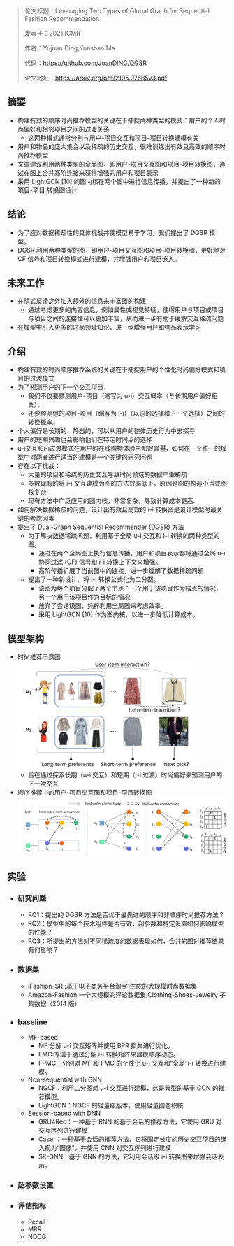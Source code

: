> 论文标题：Leveraging Two Types of Global Graph for Sequential Fashion Recommendation
>
> 发表于：2021 ICMR
>
> 作者：Yujuan Ding,Yunshan Ma
>
> 代码：https://github.com/JoanDING/DGSR
>
> 论文地址：https://arxiv.org/pdf/2105.07585v3.pdf

## 摘要

- 构建有效的顺序时尚推荐模型的关键在于捕捉两种类型的模式：用户的个人时尚偏好和相邻项目之间的过渡关系
  - 这两种模式通常分别与用户-项目交互和项目-项目转换建模有关
- 用户和物品的庞大集合以及稀疏的历史交互，很难训练出有效且高效的顺序时尚推荐模型
- 文章建议利用两种类型的全局图，即用户-项目交互图和项目-项目转换图，通过在图上合并高阶连接来获得增强的用户和项目表示
- 采用 LightGCN [10] 的图内核在两个图中进行信息传播，并提出了一种新的  项目-项目 转换图设计

## 结论

- 为了应对数据稀疏性的具体挑战并使模型易于学习，我们提出了 DGSR 模型。
- DGSR 利用两种类型的图，即用户-项目交互图和项目-项目转换图，更好地对 CF  信号和项目转换模式进行建模，并增强用户和项目嵌入。

## 未来工作

- 在隐式反馈之外加入额外的信息来丰富图的构建
  - 通过考虑更多的内容信息，例如属性或视觉特征，使得用户与项目或项目与项目之间的连接性可以更加丰富，从而进一步有助于缓解交互稀疏问题
- 在模型中引入更多的时尚领域知识，进一步增强用户和物品表示学习

## 介绍

- 构建有效的时尚顺序推荐系统的关键在于捕捉用户的个性化时尚偏好模式和项目的过渡模式
- 为了预测用户的下一个交互项目，
  - 我们不仅要预测用户-项目（缩写为 u-i）交互概率（与长期用户偏好相关），
  - 还要预测他的项目-项目（缩写为 i-i）（以前的选择和下一个选择）之间的转换概率。
- 个人偏好是长期的、静态的，可以从用户的整体历史行为中去探寻
- 用户的短期兴趣也会影响他们在特定时间点的选择
- u-i交互和i-i过渡模式在用户的在线购物体验中都很普遍，如何在一个统一的模型中对两者进行适当的建模是一个关键的研究问题
- 存在以下挑战：
  - 大量的项目和稀疏的历史交互导致时尚领域的数据严重稀疏
  - 多数现有的将 i-i 交互建模为图的方法效率低下，原因是图的构造不当或图核复杂
  - 现有方法中广泛应用的图内核，非常复杂，导致计算成本更高.
- 如何解决数据稀疏的问题，设计出有效且高效的 i-i 转换图是设计模型时最关键的考虑因素
- 提出了 Dual-Graph Sequential Recommender (DGSR) 方法
  - 为了解决数据稀疏问题，利用基于全局 u-i 交互和 i-i 转换的两种类型的图。
    - 通过在两个全局图上执行信息传播，用户和项目表示都将通过全局 u-i 协同过滤  (CF) 信号和 i-i 转换上下文来增强。
    - 高阶传播扩展了当前图中的连接，进一步缓解了数据稀疏问题
  - 提出了一种新设计，将 i-i 转换公式化为二分图。
    - 该图为每个项目分配了两个节点：一个用于该项目作为锚点的情况，另一个用于该项目作为目标的情况
    - 放弃了会话级图，纯粹利用全局图来考虑效率。
    - 采用 LightGCN [10] 作为图内核，以进一步降低计算成本。

## 模型架构

- 时尚推荐示意图
  ![1](img/1.png)
  - 旨在通过探索长期（u-i 交互）和短期（i-i 过渡）时尚偏好来预测用户的下一次交互
- 顺序推荐中的用户-项目交互图和项目-项目转换图
  ![2](img/2.jpg)

## 实验

- ### 研究问题

  - RQ1：提出的 DGSR 方法是否优于最先进的顺序和非顺序时尚推荐方法？
  - RQ2：模型中的每个技术组件是否有效，超参数和特定设置如何影响模型的性能？ 
  - RQ3：所提出的方法对不同稀疏度的数据表现如何，合并的图对推荐结果有何影响？

- ### 数据集

  - iFashion-SR :基于电子商务平台淘宝1生成的大规模时尚数据集
  - Amazon-Fashion:一个大规模的评论数据集,Clothing-Shoes-Jewelry 子集数据（2014 版）

- ### baseline

  - MF-based
    - MF:分解 u-i 交互矩阵并使用 BPR 损失进行优化。
    - FMC:专注于通过分解 i-i 转换矩阵来建模顺序动态。
    - FPMC：分别对 MF 和 FMC 的个性化 u-i 交互和“全局”i-i 转换进行建模。
  - Non-sequential with GNN
    - NGCF：利用二分图对 u-i 交互进行建模，这是典型的基于 GCN 的推荐模型。
    - LightGCN：NGCF 的轻量级版本，使用轻量图卷积核
  - Session-based with DNN
    - GRU4Rec：一种基于 RNN 的基于会话的推荐方法，它使用 GRU 对交互序列进行建模
    - Caser：一种基于会话的推荐方法，它将固定长度的历史交互项目的嵌入视为“图像”，并使用 CNN 对交互序列进行建模
    - SR-GNN：基于 GNN 的方法，它利用会话级 i-i 转换图来增强会话表示。

- ### 超参数设置

- ### 评估指标

  - Recall 
  - MRR 
  - NDCG